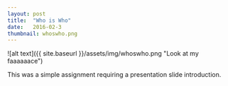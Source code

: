 ```yaml
---
layout: post
title:  "Who is Who"
date:   2016-02-3
thumbnail: whoswho.png
---
```


![alt text]({{ site.baseurl }}/assets/img/whoswho.png "Look at my faaaaaace")

This was a simple assignment requiring a presentation slide introduction.

